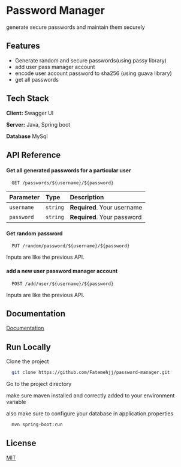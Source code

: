 
# Password Manager

generate secure passwords and maintain them securely 


## Features

- Generate random and secure passwords(using passy library)
- add user pass manager account
- encode user account password to sha256 (using guava library)
- get all passwords



## Tech Stack

**Client:** Swagger UI

**Server:** Java, Spring boot

**Database** MySql


## API Reference

#### Get all generated passwords for a particular user

```http
  GET /passwords/${username}/${password}
```

| Parameter | Type     | Description                |
| :-------- | :------- | :------------------------- |
| `username` | `string` | **Required**. Your username |
| `password` | `string` | **Required**. Your password |

#### Get random password

```http
  PUT /random/password/${username}/${password}
```

Inputs are like the previous API.

#### add a new user password manager account 

```http
  POST /add/user/${username}/${password}
```
Inputs are like the previous API.


## Documentation

[Documentation](http://localhost:8080/password-manager/swagger.html)


## Run Locally

Clone the project

```bash
  git clone https://github.com/Fatemehjj/password-manager.git
```

Go to the project directory

make sure maven installed and correctly added to your environment variable

also make sure to configure your database in application.properties

```bash
  mvn spring-boot:run
```


## License

[MIT](https://choosealicense.com/licenses/mit/)

